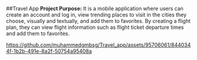 ##Travel App
**Project Purpose:** It is a mobile application where users can create an account and log in, view trending places to visit in the cities they choose, visually and textually, and add them to favorites. By creating a flight plan, they can view flight information such as flight ticket departure times and add them to favorites.

https://github.com/muhammedgmbsg/Travel_app/assets/95706061/8440344f-1b2b-491e-8a2f-50754a95408a

